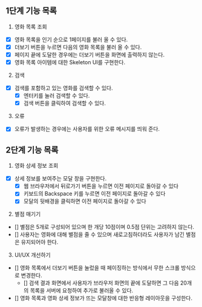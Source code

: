 ## 1단계 기능 목록

1. 영화 목록 조회

- [x] 영화 목록을 인기 순으로 1페이지를 불러 올 수 있다.
- [x] 더보기 버튼을 누르면 다음의 영화 목록을 불러 올 수 있다.
- [x] 페이지 끝에 도달한 경우에는 더보기 버튼을 화면에 출력하지 않는다.
- [x] 영화 목록 아이템에 대한 Skeleton UI를 구현한다.

2. 검색

- [x] 검색를 포함하고 있는 영화를 검색할 수 있다.
  - [x] 엔터키를 눌러 검색할 수 있다.
  - [x] 검색 버튼을 클릭하여 검색할 수 있다.

3. 오류

- [x] 오류가 발생하는 경우에는 사용자를 위한 오류 메시지를 띄워 준다.

## 2단계 기능 목록

1. 영화 상세 정보 조회

- [x] 상세 정보를 보여주는 모달 창을 구현한다.
  - [x] 웹 브라우저에서 뒤로가기 버튼을 누르면 이전 페이지로 돌아갈 수 있다
  - [x] 키보드의 Backspace 키를 누르면 이전 페이지로 돌아갈 수 있다
  - [x] 모달의 뒷배경을 클릭하면 이전 페이지로 돌아갈 수 있다

2. 별점 매기기

- [] 별점은 5개로 구성되어 있으며 한 개당 10점이며 0.5점 단위는 고려하지 않는다.
- [] 사용자는 영화에 대해 별점을 줄 수 있으며 새로고침하더라도 사용자가 남긴 별점은 유지되어야 한다.

3. UI/UX 개선하기

- [] 영화 목록에서 더보기 버튼을 눌렀을 때 페이징하는 방식에서 무한 스크롤 방식으로 변경한다.
  - [] 검색 결과 화면에서 사용자가 브라우저 화면의 끝에 도달하면 그 다음 20개의 목록을 서버에 요청하여 추가로 불러올 수 있다.
- [] 영화 목록과 영화 상세 정보가 뜨는 모달창에 대한 반응형 레이아웃을 구성한다.

